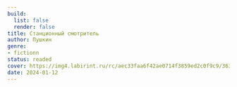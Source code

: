 ```yaml
---
build:
  list: false
  render: false
title: Станционный смотритель
author: Пушкин
genre:
- fictionn
status: readed
cover: https://img4.labirint.ru/rc/aec33faa6f42ae0714f3859ed2c0f9c9/363x561q80/books73/724158/cover.jpg?1573572367
date: 2024-01-12
---
```



